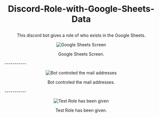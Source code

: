 # <p align = "center"> Discord-Role-with-Google-Sheets-Data </p>
 <p align = "center"> This discord bot gives a role of who exists in the Google Sheets.</p>
 
 
 <p align="center">
  <img src="https://user-images.githubusercontent.com/70581331/183676568-0f03c4e1-07ed-4ce1-ad3d-8a2626138121.png" alt="Google Sheets Screen"/>
</p>
<p align = "center"> Google Sheets Screen.</p>
-----------

<p align="center">
  <img src="https://user-images.githubusercontent.com/70581331/183677854-5cb773c9-d448-4ab8-894e-783f938034a1.png" alt="Bot controled the mail addresses"/>
</p>
<p align = "center"> Bot controled the mail addresses.</p>
-----------

<p align="center">
  <img src="https://user-images.githubusercontent.com/70581331/183678355-eb1708db-0392-4157-a128-f6eb7c66d9db.png" alt="Test Role has been given"/>
</p>
<p align = "center"> Test Role has been given.</p>
